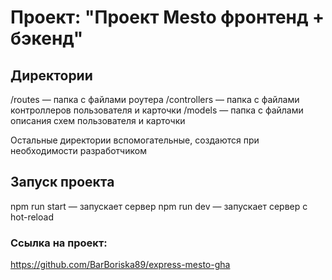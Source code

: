 # Проект: "Проект Mesto фронтенд + бэкенд"

## Директории
/routes — папка с файлами роутера
/controllers — папка с файлами контроллеров пользователя и карточки
/models — папка с файлами описания схем пользователя и карточки

Остальные директории вспомогательные, создаются при необходимости разработчиком

## Запуск проекта
npm run start — запускает сервер
npm run dev — запускает сервер с hot-reload

### Ссылка на проект:
https://github.com/BarBoriska89/express-mesto-gha
